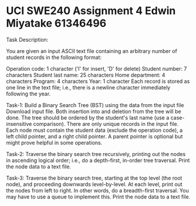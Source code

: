 # UCI SWE240 Assignment 4 Edwin Miyatake 61346496
 
Task Description:

You are given an input ASCII text file containing an arbitrary number of student records in the following format:

Operation code: 1 character ('I' for insert, 'D' for delete)
Student number: 7 characters
Student last name: 25 characters
Home department: 4 characters
Program: 4 characters
Year: 1 character
Each record is stored as one line in the text file; i.e., there is a newline character immediately following the year.

Task-1: Build a Binary Search Tree (BST) using the data from the input file Download input file. Both insertion into and deletion from the tree will be done. The tree should be ordered by the student's last name (use a case-insensitive comparison). There are only unique records in the input file. Each node must contain the student data (exclude the operation code), a left child pointer, and a right child pointer. A parent pointer is optional but might prove helpful in some operations.

Task-2: Traverse the binary search tree recursively, printing out the nodes in ascending logical order; i.e., do a depth-first, in-order tree traversal. Print the node data to a text file.

Task-3: Traverse the binary search tree, starting at the top level (the root node), and proceeding downwards level-by-level. At each level, print out the nodes from left to right. In other words, do a breadth-first traversal. You may have to use a queue to implement this. Print the node data to a text file.